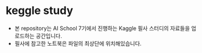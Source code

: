 # keggle study

* 본 repository는 AI School 7기에서 진행하는 Kaggle 필사 스터디의 자료들을 업로드하는 공간입니다.
* 필사에 참고한 노트북은 파일의 최상단에 위치해있습니다.
